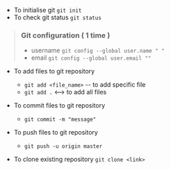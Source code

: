 - To initialise git `git init`
- To check git status `git status`

> ### Git configuration  ( 1 time )
>   - username `git config --global user.name " "`
>   - email `git config --global user.email ""`

- To add files to git repository
  - `git add <file_name>`  -- to add specific file
  - `git add .`   <--> to add all files

- To commit files to git repository
    - `git commit -m "message"`

- To push files to git repository
    - `git push -u origin master`

- To clone existing  repository `git clone <link>`